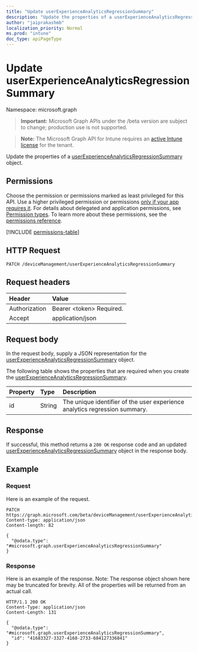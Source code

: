 ```yaml
---
title: "Update userExperienceAnalyticsRegressionSummary"
description: "Update the properties of a userExperienceAnalyticsRegressionSummary object."
author: "jaiprakashmb"
localization_priority: Normal
ms.prod: "intune"
doc_type: apiPageType
---
```


# Update userExperienceAnalyticsRegressionSummary

Namespace: microsoft.graph

> **Important:** Microsoft Graph APIs under the /beta version are subject to change; production use is not supported.

> **Note:** The Microsoft Graph API for Intune requires an [active Intune license](https://go.microsoft.com/fwlink/?linkid=839381) for the tenant.

Update the properties of a [userExperienceAnalyticsRegressionSummary](../resources/intune-devices-userexperienceanalyticsregressionsummary.md) object.

## Permissions
Choose the permission or permissions marked as least privileged for this API. Use a higher privileged permission or permissions [only if your app requires it](/graph/permissions-overview#best-practices-for-using-microsoft-graph-permissions). For details about delegated and application permissions, see [Permission types](/graph/permissions-overview#permission-types). To learn more about these permissions, see the [permissions reference](/graph/permissions-reference).

<!-- { "blockType": "permissions", "name": "intune_devices_userexperienceanalyticsregressionsummary_update" } -->
[!INCLUDE [permissions-table](../includes/permissions/intune-devices-userexperienceanalyticsregressionsummary-update-permissions.md)]

## HTTP Request
<!-- {
  "blockType": "ignored"
}
-->
``` http
PATCH /deviceManagement/userExperienceAnalyticsRegressionSummary
```

## Request headers
|Header|Value|
|:---|:---|
|Authorization|Bearer &lt;token&gt; Required.|
|Accept|application/json|

## Request body
In the request body, supply a JSON representation for the [userExperienceAnalyticsRegressionSummary](../resources/intune-devices-userexperienceanalyticsregressionsummary.md) object.

The following table shows the properties that are required when you create the [userExperienceAnalyticsRegressionSummary](../resources/intune-devices-userexperienceanalyticsregressionsummary.md).

|Property|Type|Description|
|:---|:---|:---|
|id|String|The unique identifier of the user experience analytics regression summary.|



## Response
If successful, this method returns a `200 OK` response code and an updated [userExperienceAnalyticsRegressionSummary](../resources/intune-devices-userexperienceanalyticsregressionsummary.md) object in the response body.

## Example

### Request
Here is an example of the request.
``` http
PATCH https://graph.microsoft.com/beta/deviceManagement/userExperienceAnalyticsRegressionSummary
Content-type: application/json
Content-length: 82

{
  "@odata.type": "#microsoft.graph.userExperienceAnalyticsRegressionSummary"
}
```

### Response
Here is an example of the response. Note: The response object shown here may be truncated for brevity. All of the properties will be returned from an actual call.
``` http
HTTP/1.1 200 OK
Content-Type: application/json
Content-Length: 131

{
  "@odata.type": "#microsoft.graph.userExperienceAnalyticsRegressionSummary",
  "id": "41683327-3327-4168-2733-684127336841"
}
```

